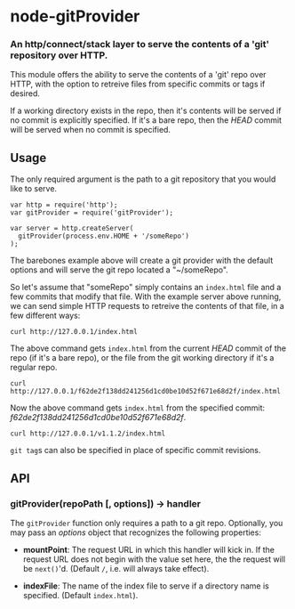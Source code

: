 node-gitProvider
========
### An http/connect/stack layer to serve the contents of a 'git' repository over HTTP.


This module offers the ability to serve the contents of a 'git' repo over HTTP, with
the option to retreive files from specific commits or tags if desired.

If a working directory exists in the repo, then it's contents will be served if no
commit is explicitly specified. If it's a bare repo, then the _HEAD_ commit will be
served when no commit is specified.


Usage
-----

The only required argument is the path to a git repository that you would like to serve.

    var http = require('http');
    var gitProvider = require('gitProvider');

    var server = http.createServer(
      gitProvider(process.env.HOME + '/someRepo')
    );

The barebones example above will create a git provider with the default options
and will serve the git repo located a "~/someRepo".

So let's assume that "someRepo" simply contains an `index.html` file and a few commits
that modify that file. With the example server above running, we can send simple HTTP
requests to retreive the contents of that file, in a few different ways:

    curl http://127.0.0.1/index.html

The above command gets `index.html` from the current _HEAD_ commit of the repo (if it's
a bare repo), or the file from the git working directory if it's a regular repo.

    curl http://127.0.0.1/f62de2f138dd241256d1cd0be10d52f671e68d2f/index.html

Now the above command gets `index.html` from the specified commit: _f62de2f138dd241256d1cd0be10d52f671e68d2f_.

    curl http://127.0.0.1/v1.1.2/index.html

`git tag`s can also be specified in place of specific commit revisions.


API
---

### gitProvider(repoPath [, options]) -> handler

The `gitProvider` function only requires a path to a git repo. Optionally, you may
pass an _options_ object that recognizes the following properties:

  * __mountPoint__: The request URL in which this handler will kick in. If the request
                    URL does not begin with the value set here, the the request will be
                    `next()`'d. (Default `/`, i.e. will always take effect).

  * __indexFile__: The name of the index file to serve if a directory name is specified.
                   (Default `index.html`).


[Node]: http://nodejs.org
